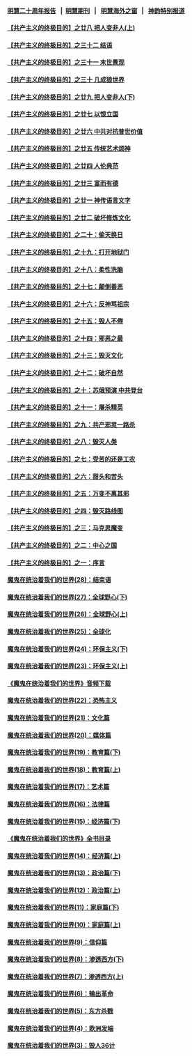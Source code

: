 #### [明慧二十周年报告](https://github.com/gfw-breaker/mh-reports/blob/master/README.md?t=07132236) &nbsp;&nbsp;|&nbsp;&nbsp;[明慧期刊](https://github.com/gfw-breaker/mh-qikan) &nbsp;&nbsp;|&nbsp;&nbsp; [明慧海外之窗](https://github.com/gfw-breaker/mh-news/blob/master/README.md?t=07132236) &nbsp;&nbsp;|&nbsp;&nbsp; [神韵特别报道](https://github.com/gfw-breaker/mh-news/blob/master/shenyun.md?t=07132236) 

#### [【共产主义的终极目的】之廿八 把人变非人(上)](../pages/nsc422/n11340492.md?t=07132236) 

#### [【共产主义的终极目的】之三十二 结语](../pages/nsc422/n11360535.md?t=07132236) 

#### [【共产主义的终极目的】之三十一 末世景观](../pages/nsc422/n11351129.md?t=07132236) 

#### [【共产主义的终极目的】之三十 几成狼世界](../pages/nsc422/n11348280.md?t=07132236) 

#### [【共产主义的终极目的】之廿九 把人变非人(下)](../pages/nsc422/n11344140.md?t=07132236) 

#### [【共产主义的终极目的】之廿七 以恨立国](../pages/nsc422/n11336944.md?t=07132236) 

#### [【共产主义的终极目的】之廿六 中共对抗普世价值](../pages/nsc422/n11324785.md?t=07132236) 

#### [【共产主义的终极目的】之廿五 传统艺术颂神](../pages/nsc422/n11296396.md?t=07132236) 

#### [【共产主义的终极目的】之廿四 人伦典范](../pages/nsc422/n11296397.md?t=07132236) 

#### [【共产主义的终极目的】之廿三 富而有德](../pages/nsc422/n11283598.md?t=07132236) 

#### [【共产主义的终极目的】之廿一 神传语言文字](../pages/nsc422/n11263265.md?t=07132236) 

#### [【共产主义的终极目的】之廿二 破坏修炼文化](../pages/nsc422/n11245728.md?t=07132236) 

#### [【共产主义的终极目的】之二十：偷天换日](../pages/nsc422/n11238846.md?t=07132236) 

#### [【共产主义的终极目的】之十九：打开地狱门](../pages/nsc422/n11206376.md?t=07132236) 

#### [【共产主义的终极目的】之十八：柔性洗脑](../pages/nsc422/n11199994.md?t=07132236) 

#### [【共产主义的终极目的】之十七：颠倒善恶](../pages/nsc422/n11179782.md?t=07132236) 

#### [【共产主义的终极目的】之十六：反神骂祖宗](../pages/nsc422/n11166798.md?t=07132236) 

#### [【共产主义的终极目的】之十五：毁人不倦](../pages/nsc422/n11166792.md?t=07132236) 

#### [【共产主义的终极目的】之十四：邪恶之最](../pages/nsc422/n11150249.md?t=07132236) 

#### [【共产主义的终极目的】之十三：毁灭文化](../pages/nsc422/n11135227.md?t=07132236) 

#### [【共产主义的终极目的】之十二：破坏自然](../pages/nsc422/n11135214.md?t=07132236) 

#### [【共产主义的终极目的】之十：苏俄预演 中共登台](../pages/nsc422/n11118424.md?t=07132236) 

#### [【共产主义的终极目的】之十一：屠杀精英](../pages/nsc422/n11118442.md?t=07132236) 

#### [【共产主义的终极目的】之九：共产邪灵一路杀](../pages/nsc422/n11114139.md?t=07132236) 

#### [【共产主义的终极目的】之八：毁灭人类](../pages/nsc422/n11108503.md?t=07132236) 

#### [【共产主义的终极目的】之七：受苦的还是工农](../pages/nsc422/n11101809.md?t=07132236) 

#### [【共产主义的终极目的】之六：甜头和苦头](../pages/nsc422/n11096971.md?t=07132236) 

#### [【共产主义的终极目的】之五：万变不离其邪](../pages/nsc422/n11091285.md?t=07132236) 

#### [【共产主义的终极目的】之四：毁灭路线图](../pages/nsc422/n11086284.md?t=07132236) 

#### [【共产主义的终极目的】之三：马克思魔变](../pages/nsc422/n11061941.md?t=07132236) 

#### [【共产主义的终极目的】之二：中心之国](../pages/nsc422/n11047728.md?t=07132236) 

#### [【共产主义的终极目的】之一：序言](../pages/nsc422/n11086077.md?t=07132236) 

#### [魔鬼在统治着我们的世界(28)：结束语](../pages/nsc422/n10936246.md?t=07132236) 

#### [魔鬼在统治着我们的世界(27)：全球野心(下)](../pages/nsc422/n10928319.md?t=07132236) 

#### [魔鬼在统治着我们的世界(26)：全球野心(上)](../pages/nsc422/n10900318.md?t=07132236) 

#### [魔鬼在统治着我们的世界(25)：全球化](../pages/nsc422/n10788205.md?t=07132236) 

#### [魔鬼在统治着我们的世界(24)：环保主义(下)](../pages/nsc422/n10695307.md?t=07132236) 

#### [魔鬼在统治着我们的世界(23)：环保主义(上)](../pages/nsc422/n10688613.md?t=07132236) 

#### [《魔鬼在统治着我们的世界》音频下载](../pages/nsc422/n10635553.md?t=07132236) 

#### [魔鬼在统治着我们的世界(22)：恐怖主义](../pages/nsc422/n10614727.md?t=07132236) 

#### [魔鬼在统治着我们的世界(21)：文化篇](../pages/nsc422/n10597706.md?t=07132236) 

#### [魔鬼在统治着我们的世界(20)：媒体篇](../pages/nsc422/n10586579.md?t=07132236) 

#### [魔鬼在统治着我们的世界(19)：教育篇(下)](../pages/nsc422/n10564808.md?t=07132236) 

#### [魔鬼在统治着我们的世界(18)：教育篇(上)](../pages/nsc422/n10526970.md?t=07132236) 

#### [魔鬼在统治着我们的世界(17)：艺术篇](../pages/nsc422/n10499093.md?t=07132236) 

#### [魔鬼在统治着我们的世界(16)：法律篇](../pages/nsc422/n10485969.md?t=07132236) 

#### [魔鬼在统治着我们的世界(15)：经济篇(下)](../pages/nsc422/n10469975.md?t=07132236) 

#### [《魔鬼在统治着我们的世界》全书目录](../pages/nsc422/n10464261.md?t=07132236) 

#### [魔鬼在统治着我们的世界(14)：经济篇(上)](../pages/nsc422/n10457370.md?t=07132236) 

#### [魔鬼在统治着我们的世界(13)：政治篇(下)](../pages/nsc422/n10448270.md?t=07132236) 

#### [魔鬼在统治着我们的世界(12)：政治篇(上)](../pages/nsc422/n10444576.md?t=07132236) 

#### [魔鬼在统治着我们的世界(11)：家庭篇(下)](../pages/nsc422/n10440961.md?t=07132236) 

#### [魔鬼在统治着我们的世界(10)：家庭篇(上)](../pages/nsc422/n10435448.md?t=07132236) 

#### [魔鬼在统治着我们的世界(9)：信仰篇](../pages/nsc422/n10432159.md?t=07132236) 

#### [魔鬼在统治着我们的世界(8)：渗透西方(下)](../pages/nsc422/n10429603.md?t=07132236) 

#### [魔鬼在统治着我们的世界(7)：渗透西方(上)](../pages/nsc422/n10426013.md?t=07132236) 

#### [魔鬼在统治着我们的世界(6)：输出革命](../pages/nsc422/n10421536.md?t=07132236) 

#### [魔鬼在统治着我们的世界(5)：东方杀戮](../pages/nsc422/n10417707.md?t=07132236) 

#### [魔鬼在统治着我们的世界(4)：欧洲发端](../pages/nsc422/n10414890.md?t=07132236) 

#### [魔鬼在统治着我们的世界(3)：毁人36计](../pages/nsc422/n10411583.md?t=07132236) 


